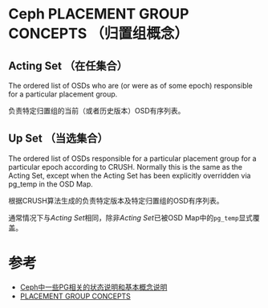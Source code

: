 Ceph PLACEMENT GROUP CONCEPTS （归置组概念）
===========================================

## Acting Set （在任集合）
The ordered list of OSDs who are (or were as of some epoch) responsible for a particular placement group.

负责特定归置组的当前（或者历史版本）OSD有序列表。

## Up Set （当选集合）
The ordered list of OSDs responsible for a particular placement group for a particular epoch according to CRUSH. Normally this is the same as the Acting Set, except when the Acting Set has been explicitly overridden via pg_temp in the OSD Map.

根据CRUSH算法生成的负责特定版本及特定归置组的OSD有序列表。

通常情况下与*Acting Set*相同，除非*Acting Set*已被OSD Map中的`pg_temp`显式覆盖。

# 参考
 * [Ceph中一些PG相关的状态说明和基本概念说明](https://www.ichenfu.com/2018/07/06/ceph-pg-states-concepts/)
 * [PLACEMENT GROUP CONCEPTS](https://docs.ceph.com/en/latest/rados/operations/pg-concepts/)
